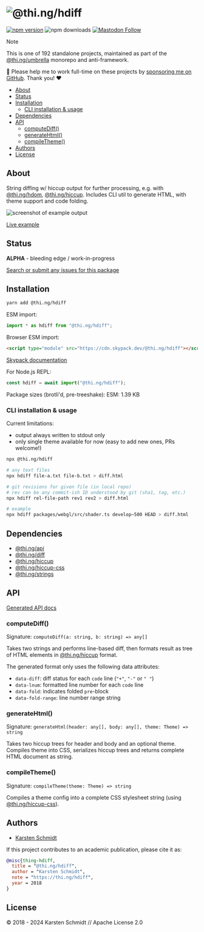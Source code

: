 <!-- This file is generated - DO NOT EDIT! -->
<!-- Please see: https://github.com/thi-ng/umbrella/blob/develop/CONTRIBUTING.md#changes-to-readme-files -->
# ![@thi.ng/hdiff](https://media.thi.ng/umbrella/banners-20230807/thing-hdiff.svg?67454ba3)

[![npm version](https://img.shields.io/npm/v/@thi.ng/hdiff.svg)](https://www.npmjs.com/package/@thi.ng/hdiff)
![npm downloads](https://img.shields.io/npm/dm/@thi.ng/hdiff.svg)
[![Mastodon Follow](https://img.shields.io/mastodon/follow/109331703950160316?domain=https%3A%2F%2Fmastodon.thi.ng&style=social)](https://mastodon.thi.ng/@toxi)

> [!NOTE]
> This is one of 192 standalone projects, maintained as part
> of the [@thi.ng/umbrella](https://github.com/thi-ng/umbrella/) monorepo
> and anti-framework.
>
> 🚀 Please help me to work full-time on these projects by [sponsoring me on
> GitHub](https://github.com/sponsors/postspectacular). Thank you! ❤️

- [About](#about)
- [Status](#status)
- [Installation](#installation)
  - [CLI installation & usage](#cli-installation--usage)
- [Dependencies](#dependencies)
- [API](#api)
  - [computeDiff()](#computediff)
  - [generateHtml()](#generatehtml)
  - [compileTheme()](#compiletheme)
- [Authors](#authors)
- [License](#license)

## About

String diffing w/ hiccup output for further processing, e.g. with [@thi.ng/hdom](https://github.com/thi-ng/umbrella/tree/develop/packages/hdom), [@thi.ng/hiccup](https://github.com/thi-ng/umbrella/tree/develop/packages/hiccup). Includes CLI util to generate HTML, with theme support and code folding.

![screenshot of example output](https://raw.githubusercontent.com/thi-ng/umbrella/develop/assets/hdiff/hdiff.png)

[Live example](https://demo.thi.ng/umbrella/hdiff/)

## Status

**ALPHA** - bleeding edge / work-in-progress

[Search or submit any issues for this package](https://github.com/thi-ng/umbrella/issues?q=%5Bhdiff%5D+in%3Atitle)

## Installation

```bash
yarn add @thi.ng/hdiff
```

ESM import:

```ts
import * as hdiff from "@thi.ng/hdiff";
```

Browser ESM import:

```html
<script type="module" src="https://cdn.skypack.dev/@thi.ng/hdiff"></script>
```

[Skypack documentation](https://docs.skypack.dev/)

For Node.js REPL:

```js
const hdiff = await import("@thi.ng/hdiff");
```

Package sizes (brotli'd, pre-treeshake): ESM: 1.39 KB

### CLI installation & usage

Current limitations:

- output always written to stdout only
- only single theme available for now (easy to add new ones, PRs welcome!)

```bash
npx @thi.ng/hdiff

# any text files
npx hdiff file-a.txt file-b.txt > diff.html

# git revisions for given file (in local repo)
# rev can be any commit-ish ID understood by git (sha1, tag, etc.)
npx hdiff rel-file-path rev1 rev2 > diff.html

# example
npx hdiff packages/webgl/src/shader.ts develop~500 HEAD > diff.html
```

## Dependencies

- [@thi.ng/api](https://github.com/thi-ng/umbrella/tree/develop/packages/api)
- [@thi.ng/diff](https://github.com/thi-ng/umbrella/tree/develop/packages/diff)
- [@thi.ng/hiccup](https://github.com/thi-ng/umbrella/tree/develop/packages/hiccup)
- [@thi.ng/hiccup-css](https://github.com/thi-ng/umbrella/tree/develop/packages/hiccup-css)
- [@thi.ng/strings](https://github.com/thi-ng/umbrella/tree/develop/packages/strings)

## API

[Generated API docs](https://docs.thi.ng/umbrella/hdiff/)

### computeDiff()

Signature: `computeDiff(a: string, b: string) => any[]`

Takes two strings and performs line-based diff, then formats result as
tree of HTML elements in
[@thi.ng/hiccup](https://github.com/thi-ng/umbrella/tree/develop/packages/hiccup)
format.

The generated format only uses the following data attributes:

- `data-diff`: diff status for each `code` line (`"+"`, `"-"` or `" "`)
- `data-lnum`: formatted line number for each `code` line
- `data-fold`: indicates folded `pre`-block
- `data-fold-range`: line number range string

### generateHtml()

Signature: `generateHtml(header: any[], body: any[], theme: Theme) => string`

Takes two hiccup trees for header and body and an optional theme.
Compiles theme into CSS, serializes hiccup trees and returns complete
HTML document as string.

### compileTheme()

Signature: `compileTheme(theme: Theme) => string`

Compiles a theme config into a complete CSS stylesheet string (using
[@thi.ng/hiccup-css](https://github.com/thi-ng/umbrella/tree/develop/packages/hiccup-css)).

## Authors

- [Karsten Schmidt](https://thi.ng)

If this project contributes to an academic publication, please cite it as:

```bibtex
@misc{thing-hdiff,
  title = "@thi.ng/hdiff",
  author = "Karsten Schmidt",
  note = "https://thi.ng/hdiff",
  year = 2018
}
```

## License

&copy; 2018 - 2024 Karsten Schmidt // Apache License 2.0
